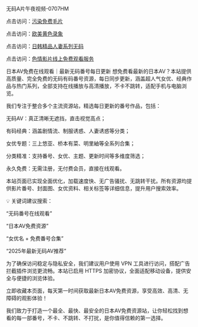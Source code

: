 无码A片午夜视频-0707HM

点击访问：<a href="https://bered.pages.dev/">污染免费毛片</a>

点击访问：<a href="https://fdhf-454.pages.dev/">欧美黄色录象</a>

点击访问：<a href="https://gfd-5xg.pages.dev/">日韩精品人妻系列无码</a>

点击访问：<a href="https://cfad.pages.dev/">色情影片线上免费观看服务</a>

日本AV免费在线观看｜最新无码番号每日更新
想免费看最新的日本AV？本站提供高质量、完全免费的无码有码番号资源，每日同步更新，涵盖超人气女优、经典作品与热门系列，全部支持在线播放与高清播放，不卡不跳转，适配手机与电脑浏览。

我们专注于整合多个主流资源站，精选每日更新的番号作品，包括：

无码AV：真正清晰无遮挡，直击视觉高点；

有码经典：涵盖剧情流、制服诱惑、人妻诱惑等分类；

女优专题：三上悠亚、桥本有菜、明里紬等全系列合集；

分类精准：支持番号、女优、主题、更新时间等多维度筛选；

永久免费：无需注册，无付费会员，直接在线观看。

本站页面已实现全面优化，加载速度快、无广告骚扰、无跳转干扰。所有资源均提供影片番号、封面图、女优资料、相关标签等详细信息，提升用户搜索效率。

💡 关键词建议搜索：

“无码番号在线观看”

“日本AV免费资源”

“女优名 + 免费番号合集”

“2025年最新无码AV推荐”

为了确保访问稳定与隐私安全，我们建议用户使用 VPN 工具进行访问，搭配广告拦截插件浏览更流畅。本站已启用 HTTPS 加密协议，全面适配移动设备，提供安全与便捷的浏览体验。

立即收藏本页面，每天第一时间获取最新日本AV免费资源，享受高效、高清、无障碍的观影体验！



我们致力于打造一个最全、最快、最安全的日本AV免费资源站，让你轻松找到想看的每一部番号，不卡、不跳转、不打扰，是你值得信赖的第一选择。
<span style="display:none;">[Canonical link](）</span>
